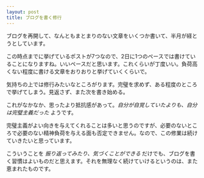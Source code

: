 ```yaml
---
layout: post
title: ブログを書く修行
---
```


ブログを再開して、なんともまとまりのない文章をいくつか書いて、半月が経とうとしています。

この時点までに挙げているポストが7つなので、2日に1つのペースでは書けていることになりますね。いいペースだと思います。これくらいが丁度いい。負荷高くない程度に書ける文章をおりおりと挙げていくくらいで。

気持ちの上では修行みたいなところがります。完璧を求めず、ある程度のところで挙げてしまう。見返さず、また次を書き始める。

これがなかなか、思ったより抵抗感があって。*自分が自覚していたよりも、自分は完璧主義だった* ようです。

完璧主義がよい向きを与えてくれることは多いと思うのですが、必要のないところで必要のない精神負荷を与える面も否定できません。なので、この修業は続けていきたいと思っています。

こういうことを *振り返ってみたり、気づくことができる* だけでも、ブログを書く習慣はよいものだと思えます。それを無理なく続けていけるというのは、また恵まれたものです。
